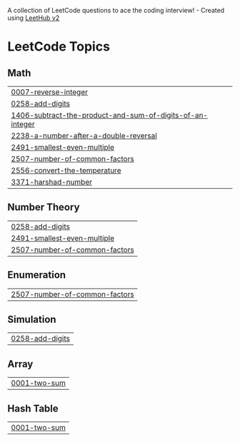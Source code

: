 A collection of LeetCode questions to ace the coding interview! - Created using [LeetHub v2](https://github.com/arunbhardwaj/LeetHub-2.0)
<!---LeetCode Topics Start-->
# LeetCode Topics
## Math
|  |
| ------- |
| [0007-reverse-integer](https://github.com/Nagasai143/leetcode/tree/master/0007-reverse-integer) |
| [0258-add-digits](https://github.com/Nagasai143/leetcode/tree/master/0258-add-digits) |
| [1406-subtract-the-product-and-sum-of-digits-of-an-integer](https://github.com/Nagasai143/leetcode/tree/master/1406-subtract-the-product-and-sum-of-digits-of-an-integer) |
| [2238-a-number-after-a-double-reversal](https://github.com/Nagasai143/leetcode/tree/master/2238-a-number-after-a-double-reversal) |
| [2491-smallest-even-multiple](https://github.com/Nagasai143/leetcode/tree/master/2491-smallest-even-multiple) |
| [2507-number-of-common-factors](https://github.com/Nagasai143/leetcode/tree/master/2507-number-of-common-factors) |
| [2556-convert-the-temperature](https://github.com/Nagasai143/leetcode/tree/master/2556-convert-the-temperature) |
| [3371-harshad-number](https://github.com/Nagasai143/leetcode/tree/master/3371-harshad-number) |
## Number Theory
|  |
| ------- |
| [0258-add-digits](https://github.com/Nagasai143/leetcode/tree/master/0258-add-digits) |
| [2491-smallest-even-multiple](https://github.com/Nagasai143/leetcode/tree/master/2491-smallest-even-multiple) |
| [2507-number-of-common-factors](https://github.com/Nagasai143/leetcode/tree/master/2507-number-of-common-factors) |
## Enumeration
|  |
| ------- |
| [2507-number-of-common-factors](https://github.com/Nagasai143/leetcode/tree/master/2507-number-of-common-factors) |
## Simulation
|  |
| ------- |
| [0258-add-digits](https://github.com/Nagasai143/leetcode/tree/master/0258-add-digits) |
## Array
|  |
| ------- |
| [0001-two-sum](https://github.com/Nagasai143/leetcode/tree/master/0001-two-sum) |
## Hash Table
|  |
| ------- |
| [0001-two-sum](https://github.com/Nagasai143/leetcode/tree/master/0001-two-sum) |
<!---LeetCode Topics End-->